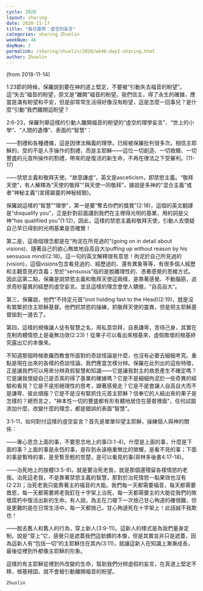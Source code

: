 ```yaml
---
cycle: 2020
layout: sharing
date: 2020-11-17
title: "每日靈修：虛空的妄言"
categories: sharing Zhuolin
weekNum: 46
dayNum: 2
permalink: /sharing/zhuolin/2020/wk46-day2-sharing.html
author: Zhuolin
---
```

(from 2018-11-14)

1:23節的時候，保羅說到要在神的道上堅定，不要被“引動失去福音的盼望”。這“失去”福音的盼望，原文是“離開”福音的盼望。我們信主，得了永生的確據，應當是滿有盼望和平安，但是卻常常生活得好像沒有盼望，這是怎麼一回事兒？是什麼“引動”我們離開這盼望？  

2:6-23，保羅列舉這樣的引動人離開福音的盼望的“虛空的理學妄言”、“世上的小學”、“人間的遺傳”、表面的“智慧”：  

——割禮和各種禮儀，這是因律法稱義的理學。已經被保羅批判很多次。相信主耶穌的，受的不是人手操作的割禮，而是主耶穌——這位一切創造、一切救贖、一切豐盛的元首所操作的割禮，帶來的是復活的新生命，不再在律法之下受審判。(11-17)  

——禁慾主義和敬拜天使。“故意謙虛”，英文是asceticism，即禁慾主義。“敬拜天使”，有人解釋為“天使的敬拜”“與天使一同敬拜”，據說是多神的“混合主義”或者“神秘主義”(宣揚屬靈的神秘經驗)。  

保羅說這樣的“智慧”“理學”，第一是要“奪去你們的獎賞”(2:18)，這個的英文翻譯是“disqualify you”，正是針對前面講到我們在主裡得光明的基業，用的詞是父神“has qualifiied you”(1:12)，因此，這樣的禁慾主義和敬拜天使，引動人去懷疑自己早已得到的光明基業是否確實！  

第二是，這兩個理念都是在“拘泥在所見過的”(going on in detail about visions)、隨著自己的欲心無故地自高自大(puffing up without reason by his sensuous mind)(2:18)。這一句的英文解釋很有意思！拘泥於自己所見過的(vision)，這個visions包含看見過的、經歷過的、還有異象等等，有很多個人經歷和主觀意見的含義；至於“sensuous”指的是脫離理性的、憑著感覺的思維方式。因此這第二點，保羅是說禁慾主義和敬拜天使這兩樣，是靠著感覺、不動腦筋，追求奇妙靈異的經歷的虛空妄言。並且這樣的理念會使人驕傲，“自高自大”。  

第三，保羅說，他們“不持定元首”(not holding fast to the Head)(2:19)，就是沒有緊緊抓住主耶穌基督。他們抓禁慾的操練，抓敬拜天使的靈異，但是把主耶穌基督拋到一邊去了。  

第四，這樣的規條讓人徒有智慧之名，用私意崇拜，自表謙卑，苦待己身，其實在克制肉體情慾上是毫無功效(2:23)！從果子可以看出來根基來，虛假敗壞的根基終究露出它的本像來。  

不知道那個時候歌羅西教會所面對的奇談怪論是什麼，也沒有必要去細細考究。重點是現在出來的各樣的奇談怪論，我們應當怎樣分辨。保羅在此列出的這些特徵，正是讓我們可以用來分辨真假智慧和知識——它是讓我對主的救恩產生不確定嗎？它是讓我懷疑自己是否真的得了基業的確據嗎？它是不是細細拘泥於一些奇異的經驗和看見？它是不是拒絕理性的思考，跟著感覺走？它是不是會讓人自高自大而不是謙卑、彼此順服？它是不是沒有緊抓住元首主耶穌？信奉它的人結出來的果子是怎樣的？總而言之，“神本性一切的豐盛都有形有體地居住在基督裡面”，任何試圖添加什麼，改變什麼的理念，都是錯誤的表面“智慧”。  

3:1-11，如何對付這樣的虛空妄言？首先是單單仰望主耶穌，操練個人與神的關係：  

——專心思念上面的事，不要思念地上的事(3:1-4)。什麼是上面的事，什麼是下面的事？上面的事是永恆的事，是存到永遠極重無比的榮耀，是看不見的事；下面的事是暫時的事，是至暫至輕的苦楚，是可以看見的事(哥林多後書4:17-18)。  

——治死地上的肢體(3:5-8)。就是要治死老我，就是那個還殘留各樣情慾的老我。治死這老我，不是靠著禁慾主義的智慧，那對於治死情慾一點果效也沒有(2:23)；治死老我只能靠著主的福音的大能。我們每一天都需要福音，每天都需要救恩，每一天都需要將老我釘在十字架上治死，每一天都需要主的大能從我們的敗壞腐朽中復活出新的生命。有人說，為主在刀槍下一次捨己甘心殉道的確很難，但是更難的是在日常生活中，每一天都捨己，甘心殉道死在十字架上！此話誠不我欺也！  

——脫去舊人和舊人的行為，穿上新人(3:9-11)。這新人的樣式是為我們量身定制，說是“穿上”它，感覺只是遮蓋我們這骯髒的本像，但是其實並非只是遮蓋，因為這新人有“包括一切”的主耶穌住在其內(3:11)，就讓這新人在知識上漸漸成長，最後從裡到外都像主耶穌的形象。  

這樣的有主耶穌從裡到外改變的生命，幫助我們分辨虛假的妄言，在真道上堅定不移，根基穩固，就不會被引動離開福音的盼望。  

`Zhuolin`  
